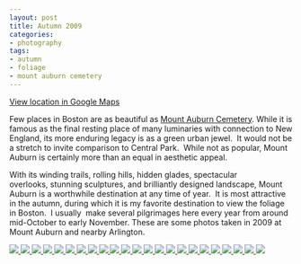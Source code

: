 ```yaml
---
layout: post
title: Autumn 2009
categories:
- photography
tags:
- autumn
- foliage
- mount auburn cemetery
---
```

[View location in Google Maps](http://maps.google.com/maps?q=42.371988364694396,-71.14621639251709)

Few places in Boston are as beautiful as [Mount Auburn Cemetery](http://en.wikipedia.org/wiki/Mount_Auburn_Cemetery). While it is famous as the final resting place of many luminaries with connection to New England, its more enduring legacy is as a green urban jewel.  It would not be a stretch to invite comparison to Central Park.  While not as popular, Mount Auburn is certainly more than an equal in aesthetic appeal.

With its winding trails, rolling hills, hidden glades, spectacular overlooks, stunning sculptures, and brilliantly designed landscape, Mount Auburn is a worthwhile destination at any time of year.  It is most attractive in the autumn, during which it is my favorite destination to view the foliage in Boston.  I usually  make several pilgrimages here every year from around mid-October to early November. These are some photos taken in 2009 at Mount Auburn and nearby Arlington.

<!-- Darkbox -->
<div class="darkbox">
<a href="http://yentran.isamonkey.org/gallery/autumn-2009/dsc_0061.jpg" data-darkbox="autumn-2009">
  <img src="http://yentran.isamonkey.org/gallery/autumn-2009/thumbs/dsc_0061.jpg" />
</a>
<a href="http://yentran.isamonkey.org/gallery/autumn-2009/dsc_0067.jpg" data-darkbox="autumn-2009">
  <img src="http://yentran.isamonkey.org/gallery/autumn-2009/thumbs/dsc_0067.jpg" />
</a>
<a href="http://yentran.isamonkey.org/gallery/autumn-2009/dsc_0074.jpg" data-darkbox="autumn-2009">
  <img src="http://yentran.isamonkey.org/gallery/autumn-2009/thumbs/dsc_0074.jpg" />
</a>
<a href="http://yentran.isamonkey.org/gallery/autumn-2009/dsc_0095.jpg" data-darkbox="autumn-2009">
  <img src="http://yentran.isamonkey.org/gallery/autumn-2009/thumbs/dsc_0095.jpg" />
</a>
<a href="http://yentran.isamonkey.org/gallery/autumn-2009/dsc_0126.jpg" data-darkbox="autumn-2009">
  <img src="http://yentran.isamonkey.org/gallery/autumn-2009/thumbs/dsc_0126.jpg" />
</a>
<a href="http://yentran.isamonkey.org/gallery/autumn-2009/dsc_0210.jpg" data-darkbox="autumn-2009">
  <img src="http://yentran.isamonkey.org/gallery/autumn-2009/thumbs/dsc_0210.jpg" />
</a>
<a href="http://yentran.isamonkey.org/gallery/autumn-2009/dsc_0218.jpg" data-darkbox="autumn-2009">
  <img src="http://yentran.isamonkey.org/gallery/autumn-2009/thumbs/dsc_0218.jpg" />
</a>
<a href="http://yentran.isamonkey.org/gallery/autumn-2009/dsc_0261.jpg" data-darkbox="autumn-2009">
  <img src="http://yentran.isamonkey.org/gallery/autumn-2009/thumbs/dsc_0261.jpg" />
</a>
<a href="http://yentran.isamonkey.org/gallery/autumn-2009/dsc_0348.jpg" data-darkbox="autumn-2009">
  <img src="http://yentran.isamonkey.org/gallery/autumn-2009/thumbs/dsc_0348.jpg" />
</a>
<a href="http://yentran.isamonkey.org/gallery/autumn-2009/dsc_0365.jpg" data-darkbox="autumn-2009">
  <img src="http://yentran.isamonkey.org/gallery/autumn-2009/thumbs/dsc_0365.jpg" />
</a>
<a href="http://yentran.isamonkey.org/gallery/autumn-2009/dsc_0407.jpg" data-darkbox="autumn-2009">
  <img src="http://yentran.isamonkey.org/gallery/autumn-2009/thumbs/dsc_0407.jpg" />
</a>
<a href="http://yentran.isamonkey.org/gallery/autumn-2009/dsc_0436.jpg" data-darkbox="autumn-2009">
  <img src="http://yentran.isamonkey.org/gallery/autumn-2009/thumbs/dsc_0436.jpg" />
</a>
<a href="http://yentran.isamonkey.org/gallery/autumn-2009/dsc_0448.jpg" data-darkbox="autumn-2009">
  <img src="http://yentran.isamonkey.org/gallery/autumn-2009/thumbs/dsc_0448.jpg" />
</a>
<a href="http://yentran.isamonkey.org/gallery/autumn-2009/dsc_0455.jpg" data-darkbox="autumn-2009">
  <img src="http://yentran.isamonkey.org/gallery/autumn-2009/thumbs/dsc_0455.jpg" />
</a>
<a href="http://yentran.isamonkey.org/gallery/autumn-2009/dsc_0461.jpg" data-darkbox="autumn-2009">
  <img src="http://yentran.isamonkey.org/gallery/autumn-2009/thumbs/dsc_0461.jpg" />
</a>
<a href="http://yentran.isamonkey.org/gallery/autumn-2009/dsc_0515.jpg" data-darkbox="autumn-2009">
  <img src="http://yentran.isamonkey.org/gallery/autumn-2009/thumbs/dsc_0515.jpg" />
</a>
<a href="http://yentran.isamonkey.org/gallery/autumn-2009/dsc_0594.jpg" data-darkbox="autumn-2009">
  <img src="http://yentran.isamonkey.org/gallery/autumn-2009/thumbs/dsc_0594.jpg" />
</a>
<a href="http://yentran.isamonkey.org/gallery/autumn-2009/dsc_0646.jpg" data-darkbox="autumn-2009">
  <img src="http://yentran.isamonkey.org/gallery/autumn-2009/thumbs/dsc_0646.jpg" />
</a>
<a href="http://yentran.isamonkey.org/gallery/autumn-2009/dsc_0661.jpg" data-darkbox="autumn-2009">
  <img src="http://yentran.isamonkey.org/gallery/autumn-2009/thumbs/dsc_0661.jpg" />
</a>
<a href="http://yentran.isamonkey.org/gallery/autumn-2009/dsc_0677.jpg" data-darkbox="autumn-2009">
  <img src="http://yentran.isamonkey.org/gallery/autumn-2009/thumbs/dsc_0677.jpg" />
</a>
<a href="http://yentran.isamonkey.org/gallery/autumn-2009/dsc_0689.jpg" data-darkbox="autumn-2009">
  <img src="http://yentran.isamonkey.org/gallery/autumn-2009/thumbs/dsc_0689.jpg" />
</a>
<a href="http://yentran.isamonkey.org/gallery/autumn-2009/dsc_0723.jpg" data-darkbox="autumn-2009">
  <img src="http://yentran.isamonkey.org/gallery/autumn-2009/thumbs/dsc_0723.jpg" />
</a>
<a href="http://yentran.isamonkey.org/gallery/autumn-2009/dsc_0726.jpg" data-darkbox="autumn-2009">
  <img src="http://yentran.isamonkey.org/gallery/autumn-2009/thumbs/dsc_0726.jpg" />
</a>

</div>
<!-- End darkbox -->